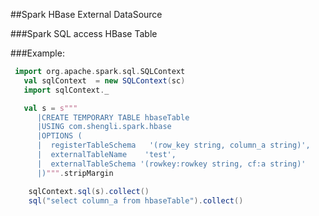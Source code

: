 ##Spark HBase External DataSource

###Spark SQL access HBase Table

###Example:

```scala
 import org.apache.spark.sql.SQLContext
   val sqlContext  = new SQLContext(sc)
   import sqlContext._

   val s = s"""
      |CREATE TEMPORARY TABLE hbaseTable
      |USING com.shengli.spark.hbase
      |OPTIONS (
      |  registerTableSchema   '(row_key string, column_a string)',
      |  externalTableName    'test',
      |  externalTableSchema '(rowkey:rowkey string, cf:a string)'
      |)""".stripMargin

	sqlContext.sql(s).collect()
	sql("select column_a from hbaseTable").collect()
```